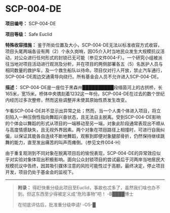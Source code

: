 # SCP-004-DE

**项目编号：** SCP-004-DE

**项目等级：** Safe Euclid

**特殊收容措施：** 鉴于所处位置及大小，SCP-004-DE无法以标准收容方式收容，项目头尾两端各设有两（2）个永久岗哨，因O5介入时当地民众发生大规模抗议活动，对公众进行任何形式的封锁已无可能（参见文件004-F）。一个研究小组被派往当地对项目活动进行观测及分析，并在项目的两侧部署各五（5）名医护人员与相同数量的救护车，及一个救生船队以待命。项目仅对行人开放，禁止汽车通行，SCP-004-DE周边交通需导向绕行。所有基金会人员不允许进入SCP-004-DE。

**描述：** SCP-004-DE是一座位于黑森州██████████段缅茵河上的古拱桥，长165米，宽15米，桥体中央镌刻着1232这一年份。SCP-004-DE在过去的数个世纪内经历过多次整修，然而这些调整并未使其原始性质发生改变。

乍看SCP-004-DE并不显示出异常之处；然而，当一个人类个体进入项目，将立刻陷入一种压倒性指向舞蹈兴奋状态，且无法自主脱离。受到SCP-004-DE影响的个体会以舞蹈的形式从项目的一端移动至另一端，对象此阶段通常表现出不顺从与高度情感缺失，且无视外界因素。两个对象在项目路径上相撞时，可进行自我纠偏，以保证其能各自连续不断地舞蹈，观察到即便对象腿部骨折，仍然保持继续跳舞的能力，直至发出痛苦的叫声而瘫倒。（参见文件004-H）

由于重复观测到不同对象在脱离项目后的愉悦表现，SCP-004-DE的异常效应似乎对实验对象体现出积极影响。面向公众封锁项目的尝试最后于河两岸当地居民大规模抗议中告终，因其吸引媒体注意的风险可能性过于高额，最终决定，停止项目开发，项目仍处于基金会的监视下。


---





> **附录：** 得赶快重分级此项目至Euclid，事故也忒多了，虽然我们啥也办不到。但这东西至少得被定义成“危险事物”吧！ -B████博士
> 
> 在彻底评估后，批准重分级申请! -O5-█
> 

